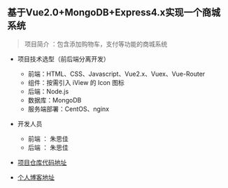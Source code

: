 ## 基于Vue2.0+MongoDB+Express4.x实现一个商城系统
> 项目简介 ：包含添加购物车，支付等功能的商城系统

+ 项目技术选型（前后端分离开发）
    + 前端：HTML、CSS、Javascript、Vue2.x、Vuex、Vue-Router
    + 组件：按需引入 iView 的 Icon 图标
    + 后端：Node.js
    + 数据库：MongoDB
    + 服务端部署：CentOS、nginx

+ 开发人员
    + 前端 ： 朱思佳
    + 后端 ： 朱思佳

+ [项目仓库代码地址](https://sijia1998.github.io)
+ [个人博客地址](https://sijia1998.github.io)
